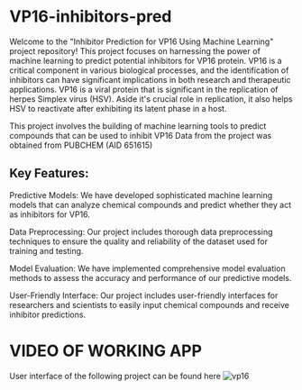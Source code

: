 # VP16-inhibitors-pred
Welcome to the "Inhibitor Prediction for VP16 Using Machine Learning" project repository! This project focuses on harnessing the power of machine learning to predict potential inhibitors for VP16 protein. VP16 is a critical component in various biological processes, and the identification of inhibitors can have significant implications in both research and therapeutic applications.
VP16 is a viral protein that is significant in the replication of herpes Simplex virus (HSV). Aside it's crucial role in replication, it also helps HSV to reactivate after exhibiting its latent phase in a host.

This project involves the building of machine learning tools to predict compounds that can be used to inhibit VP16
Data from the project was obtained from PUBCHEM (AID 651615)

## Key Features:
  Predictive Models: We have developed sophisticated machine learning models that can analyze chemical compounds and predict whether they act as inhibitors for VP16.
  
  Data Preprocessing: Our project includes thorough data preprocessing techniques to ensure the quality and reliability of the dataset used for training and testing.
  
  Model Evaluation: We have implemented comprehensive model evaluation methods to assess the accuracy and performance of our predictive models.
  
  User-Friendly Interface: Our project includes user-friendly interfaces for researchers and scientists to easily input chemical compounds and receive inhibitor predictions.


# VIDEO OF WORKING APP
User interface of the following project can be found here
![vp16](https://github.com/Ghaby-X/VP16-inhibitors-pred/assets/105595126/4869f701-9063-4fea-ba24-0b2518277c54)
